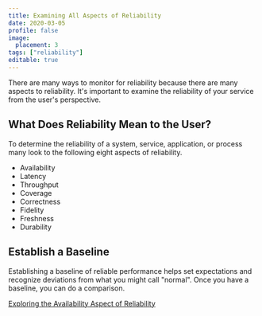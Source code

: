 ```yaml
---
title: Examining All Aspects of Reliability
date: 2020-03-05
profile: false
image:
  placement: 3
tags: ["reliability"]
editable: true
---
```


There are many ways to monitor for reliability because there are many aspects to reliability. It's important to examine the reliability of your service from the user's perspective.

## What Does Reliability Mean to the User?

To determine the reliability of a system, service, application, or process many look to the following eight aspects of reliability.

- Availability
- Latency
- Throughput
- Coverage
- Correctness
- Fidelity
- Freshness
- Durability

## Establish a Baseline

Establishing a baseline of reliable performance helps set expectations and recognize deviations from what you might call "normal". Once you have a baseline, you can do a comparison.

[Exploring the Availability Aspect of Reliability](/post/exploring-the-availability-aspect-of-reliability/)